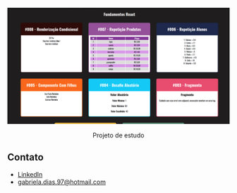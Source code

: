 
<p align="center">
  <img src=".github/assets/cards.png" alt="Cards React"></a>
</p>

<p align="center">
 Projeto de estudo
</p>


## Contato

- [LinkedIn](https://www.linkedin.com/in/gabrieladiasreis/)
- [gabriela.dias.97@hotmail.com](mailto:gabriela.dias.97@hotmail.com)
